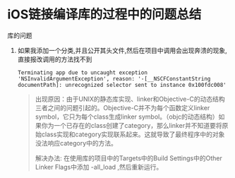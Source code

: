 # iOS链接编译库的过程中的问题总结



库的问题

1. 如果我添加一个分类,并且公开其头文件,然后在项目中调用会出现奔溃的现象,直接报改调用的方法找不到

   ```
   Terminating app due to uncaught exception 'NSInvalidArgumentException', reason: '-[__NSCFConstantString documentPath]: unrecognized selector sent to instance 0x100fdc008'
   ```

   > 出现原因：由于UNIX的静态库实现、linker和Objective-C的动态结构三者之间的问题引起的。Objective-C并不为每个函数定义linker symbol，它只为每个class生成linker symbol。（objc的动态结构）如果你为一个已存在的class创建了category，那么linker并不知道要将原始class实现和category实现联系起来。这就导致了最终程序中的对象没法响应category中的方法。
   >
   > 解决办法: 在使用库的项目中的Targets中的Build Settings中的Other Linker Flags中添加 -all_load ,然后重新运行。



